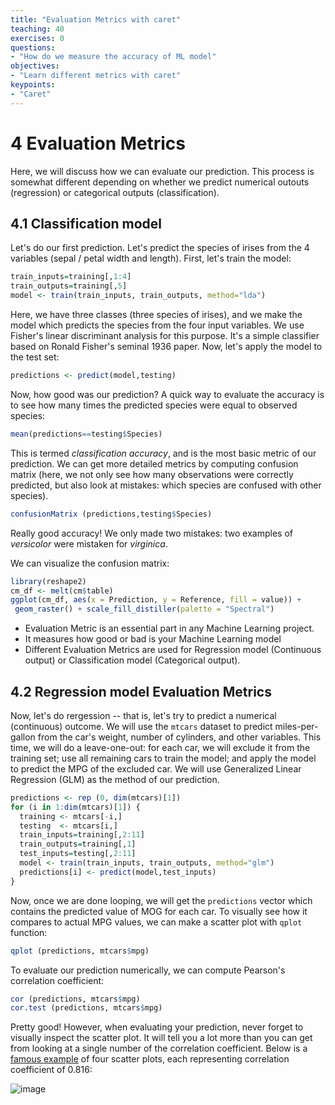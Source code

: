 ```yaml
---
title: "Evaluation Metrics with caret"
teaching: 40
exercises: 0
questions:
- "How do we measure the accuracy of ML model"
objectives:
- "Learn different metrics with caret"
keypoints:
- "Caret"
---
```


# 4 Evaluation Metrics 

Here, we will discuss how we can evaluate our prediction. This process is somewhat different depending on whether we predict numerical outouts (regression) or categorical outputs (classification).

## 4.1 Classification model 

Let's do our first prediction. Let's predict the species of irises from the 4 variables (sepal / petal width and length). First, let's train the model:

```r
train_inputs=training[,1:4]
train_outputs=training[,5]
model <- train(train_inputs, train_outputs, method="lda")
```

Here, we have three classes (three species of irises), and we make the model which predicts the species from the four input variables. We use Fisher's linear discriminant analysis for this purpose. It's a simple classifier based on Ronald Fisher's seminal 1936 paper. Now, let's apply the model to the test set:

```r
predictions <- predict(model,testing)
```

Now, how good was our prediction? A quick way to evaluate the accuracy is to see how many times the predicted species were equal to observed species:

```r
mean(predictions==testing$Species)
```

This is termed *classification accuracy*, and is the most basic metric of our prediction. We can get more detailed metrics by computing confusion matrix (here, we not only see how many observations were correctly predicted, but also look at mistakes: which species are confused with other species).

```r
confusionMatrix (predictions,testing$Species)
```

Really good accuracy! We only made two mistakes: two examples of *versicolor* were mistaken for *virginica*.

We can visualize the confusion matrix:

```r
library(reshape2)
cm_df <- melt(cm$table)
ggplot(cm_df, aes(x = Prediction, y = Reference, fill = value)) +
 geom_raster() + scale_fill_distiller(palette = "Spectral") 
``` 


- Evaluation Metric is an essential part in any Machine Learning project.
- It measures how good or bad is your Machine Learning model
- Different Evaluation Metrics are used for Regression model (Continuous output) or Classification model (Categorical output).

## 4.2 Regression model Evaluation Metrics

Now, let's do rergession -- that is, let's try to predict a numerical (continuous) outcome. We will use the `mtcars` dataset to predict miles-per-gallon from the car's weight, number of cylinders, and other variables. This time, we will do a leave-one-out: for each car, we will exclude it from the training set; use all remaining cars to train the model; and apply the model to predict the MPG of the excluded car. We will use Generalized Linear Regression (GLM) as the method of our prediction.

```r
predictions <- rep (0, dim(mtcars)[1])
for (i in 1:dim(mtcars)[1]) {
  training <- mtcars[-i,]
  testing  <- mtcars[i,] 
  train_inputs=training[,2:11]
  train_outputs=training[,1]
  test_inputs=testing[,2:11]
  model <- train(train_inputs, train_outputs, method="glm")
  predictions[i] <- predict(model,test_inputs)
}
```

Now, once we are done looping, we will get the `predictions` vector which contains the predicted value of MOG for each car. To visually see how it compares to actual MPG values, we can make a scatter plot with `qplot` function:

```r
qplot (predictions, mtcars$mpg)
```

To evaluate our prediction numerically, we can compute Pearson's correlation coefficient:

```r
cor (predictions, mtcars$mpg)
cor.test (predictions, mtcars$mpg)
```

Pretty good! However, when evaluating your prediction, never forget to visually inspect the scatter plot. It will tell you a lot more than you can get from looking at a single number of the correlation coefficient. Below is a [famous example](https://en.wikipedia.org/wiki/Anscombe%27s_quartet) of four scatter plots, each representing correlation coefficient of 0.816: 

![image](https://thumbnails-visually.netdna-ssl.com/anscombes-quartet_50290d2c47e85.png)
